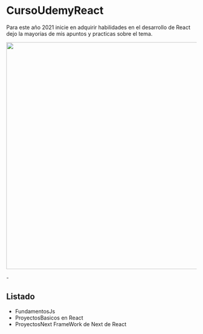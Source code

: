 # CursoUdemyReact

Para este año 2021 inicie en adquirir habilidades en el desarrollo de React dejo la mayorias de mis apuntos y practicas sobre el tema. 

<p align="center"><img src="https://cdn2.codingdojo.com/new_design_image/individual_curriculum/mern/common_uses_of_mean_stack_development.png" width="600"> </p>-

## Listado 

- FundamentosJs
- ProyectosBasicos en React 
- ProyectosNext FrameWork de Next de React 


